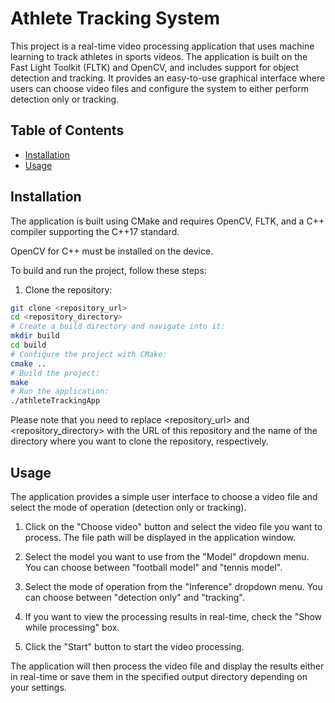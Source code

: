 # Athlete Tracking System

This project is a real-time video processing application that uses machine learning to track athletes in sports videos. The application is built on the Fast Light Toolkit (FLTK) and OpenCV, and includes support for object detection and tracking. It provides an easy-to-use graphical interface where users can choose video files and configure the system to either perform detection only or tracking.

## Table of Contents

- [Installation](#installation)
- [Usage](#usage)

## Installation

The application is built using CMake and requires OpenCV, FLTK, and a C++ compiler supporting the C++17 standard.

OpenCV for C++ must be installed on the device.

To build and run the project, follow these steps:

1. Clone the repository:

```bash
git clone <repository_url>
cd <repository_directory>
# Create a build directory and navigate into it:
mkdir build
cd build
# Configure the project with CMake:
cmake ..
# Build the project:
make
# Run the application:
./athleteTrackingApp
```

Please note that you need to replace <repository_url> and <repository_directory> with the URL of this repository and the name of the directory where you want to clone the repository, respectively.

## Usage

The application provides a simple user interface to choose a video file and select the mode of operation (detection only or tracking).

1. Click on the "Choose video" button and select the video file you want to process. The file path will be displayed in the application window.

2. Select the model you want to use from the "Model" dropdown menu. You can choose between "football model" and "tennis model".

3. Select the mode of operation from the "Inference" dropdown menu. You can choose between "detection only" and "tracking".

4. If you want to view the processing results in real-time, check the "Show while processing" box.

5. Click the "Start" button to start the video processing.

The application will then process the video file and display the results either in real-time or save them in the specified output directory depending on your settings.
